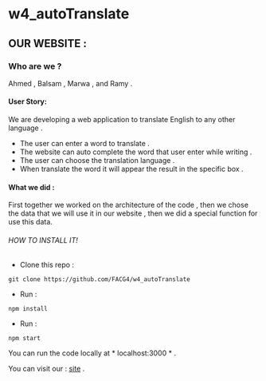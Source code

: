 # w4_autoTranslate

## OUR WEBSITE :

### Who are we ?

Ahmed ,
Balsam ,
Marwa , and
Ramy .

#### User Story:
We are developing a web application to translate English to any other language .
* The user can enter a word to translate .
* The website can auto complete the word that user enter while writing .
* The user can choose the translation language .
* When translate the word it will appear the result in the specific box .

#### What we did :
First together we worked on the architecture of the code , then we chose the data that we will use it in our website , then we did a special function for use this data.


###### HOW TO INSTALL IT!
* Clone this repo :
```
git clone https://github.com/FACG4/w4_autoTranslate
```
* Run :
```
npm install
```
* Run :
```
npm start
```

You can run the code locally at * localhost:3000 * .

You can visit our : [site](https://w4autotranslate.herokuapp.com/) .
